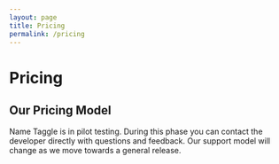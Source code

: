 ```yaml
---
layout: page
title: Pricing
permalink: /pricing
---
```


# Pricing

## Our Pricing Model
Name Taggle is in pilot testing.  During this phase you can contact the developer directly with questions and feedback.  Our support model will change as we move towards a general release.
